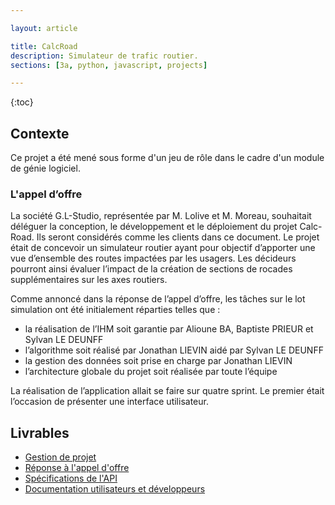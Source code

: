 ```yaml
---

layout: article

title: CalcRoad
description: Simulateur de trafic routier.
sections: [3a, python, javascript, projects]

---
```


{:toc}

## Contexte

Ce projet a été mené sous forme d'un jeu de rôle dans le cadre d'un module de génie logiciel.


### L'appel d’offre

La société G.L-Studio, représentée par M. Lolive et M. Moreau, souhaitait déléguer la
conception, le développement et le déploiement du projet Calc-Road. Ils seront considérés
comme les clients dans ce document. Le projet était de concevoir un simulateur routier
ayant pour objectif d’apporter une vue d’ensemble des routes impactées par les usagers.
Les décideurs pourront ainsi évaluer l’impact de la création de sections de rocades
supplémentaires sur les axes routiers.

Comme annoncé dans la réponse de l’appel d’offre, les tâches sur le lot simulation
ont été initialement réparties telles que :

- la réalisation de l’IHM soit garantie par Alioune BA, Baptiste PRIEUR et Sylvan LE
DEUNFF
- l’algorithme soit réalisé par Jonathan LIEVIN aidé par Sylvan LE DEUNFF
- la gestion des données soit prise en charge par Jonathan LIEVIN
- l’architecture globale du projet soit réalisée par toute l’équipe

La réalisation de l’application allait se faire sur quatre sprint. Le premier était
l’occasion de présenter une interface utilisateur.



## Livrables

- [Gestion de projet](livrables/gestion_projet.pdf)
- [Réponse à l'appel d'offre](livrables/reponse_appel_offre.pdf)
- [Spécifications de l'API](livrables/specs_api.pdf)
- [Documentation utilisateurs et développeurs](livrables/documentation.pdf)

